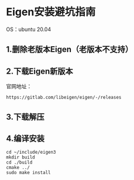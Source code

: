 # Eigen安装避坑指南
OS：ubuntu 20.04 
## 1.删除老版本Eigen（老版本不支持）
## 2.下载Eigen新版本
官网地址：
```
https://gitlab.com/libeigen/eigen/-/releases
```
## 3.下载解压
## 4.编译安装
```
cd ~/include/eigen3
mkdir build
cd ./build
cmake ../
sudo make install
```